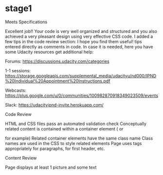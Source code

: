 # stage1

Meets Specifications

Excellent job!! Your code is very well organized and structured and you also achieved a very pleasant design using very effective CSS code.
I added a few tips in the code review section: I hope you find them useful! tips entered directly as comments in code.
In case it is needed, here you have some Udacity resources get additional help:

Forums: https://discussions.udacity.com/categories

1-1 sessions: https://storage.googleapis.com/supplemental_media/udacityu/nd000/IPND%20Individual%20Appointment%20Instructions.pdf

Webcasts: https://plus.google.com/u/0/communities/100982870918349023509/events

Slack: https://udacityipnd-invite.herokuapp.com/


Code Review

HTML and CSS files pass an automated validation check
Conceptually related content is contained within a container element (<span> or <div> for example)
Related container elements have the same class name
Class names are used in the CSS to style related elements
Page uses tags appropriately for paragraphs,  for first header, etc.

Content Review

Page displays at least 1 picture and some text
